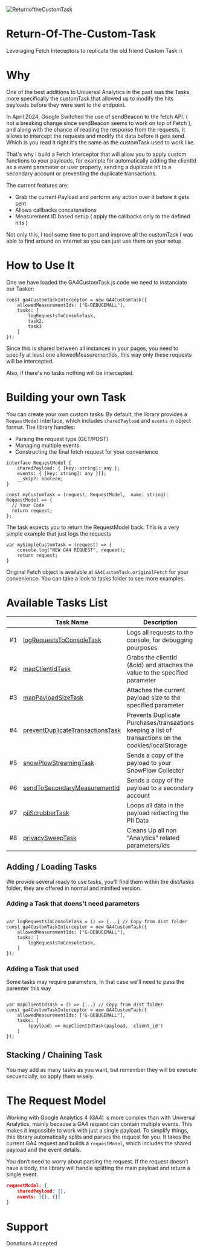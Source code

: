 ![ReturnoftheCustomTask](https://github.com/user-attachments/assets/92f0b278-1d0e-4d62-a289-2ac203eefc25)


# Return-Of-The-Custom-Task

Leveraging Fetch Inteceptors to replicate the old friend Custom Task :)

# Why

One of the best additions to Universal Analytics in the past was the Tasks, more specifically the customTask that allowed us to modify the hits payloads before they
were sent to the endpoint.

In April 2024, Google Switched the use of sendBeacon to the fetch API. ( not a breaking change since sendBeacon seems to work on top of Fetch ), and along with the chance
of reading the response from the requests, it allows to intercept the requests and modify the data before it gets send. Which is you read it right it's the same as the
customTask used to work like.

That's why I build a Fetch Interceptor that will allow you to apply custom functions to your payloads, for example for automatically adding the clientId as a event parameter
or user property, sending a duplicate hit to a secondary account or preventing the duplicate transactions.

The current features are:

- Grab the current Payload and perform any action over it before it gets sent
- Allows callbacks concatenations
- Measurement ID based setup ( apply the callbacks only to the defined hits )

Not only this, I tool some time to port and improve all the customTask I was able to find around on internet so you can just use them on your setup.

# How to Use It

One we have loaded the GA4CustomTask.js code we need to instanciate our Tasker:

```
const ga4CustomTaskInterceptor = new GA4CustomTask({
    allowedMeasurementIds: ["G-DEBUGEMALL"],
    tasks: [
        logRequestsToConsoleTask,
        task2,
        task3
    ]
});
```

Since this is shared between all instances in your pages, you need to specify at least one allowedMeasurementIds, this way only these requests will be
intercepted.

Also, if there's no tasks nothing will be intercepted.

# Building your own Task
You can create your own custom tasks. By default, the library provides a `RequestModel` interface, which includes `sharedPayload` and `events` in object format. The library handles:

- Parsing the request type (GET/POST)
- Managing multiple events
- Constructing the final fetch request for your convenience


```
interface RequestModel {
    sharedPayload: { [key: string]: any };
    events: { [key: string]: any }[];
    __skip?: boolean;
}
```

```
const myCustomTask = (request: RequestModel,  name: string): RequestModel => {
  // Your Code
  return request;
};
```

The task expects you to return the RequestModel back. 
This is a very simple example that just logs the requests

```
var mySimpleCustomTask = (request) => {
    console.log("NEW GA4 REQUEST", request);
    return request;
}
```

Original Fetch object is available at ```GA4CustomTask.originalFetch``` for your convenience.
You can take a look to tasks folder to see more examples.

# Available Tasks List

||Task Name|Description|
|-|------------|--|
|#1|[logRequestsToConsoleTask](tasks/logRequestsToConsoleTask)|Logs all requests to the console, for debugging pourposes
|#2|[mapClientIdTask](tasks/mapClientIdTask)|Grabs the clientId (&cid) and attaches the value to the specified parameter
|#3|[mapPayloadSizeTask](tasks/mapPayloadSizeTask)|Attaches the current payload size to the specified parameter
|#4|[preventDuplicateTransactionsTask](tasks/preventDuplicateTransactionsTask)|Prevents Duplicate Purchases/transaations keeping a list of transactions on the cookies/localStorage
|#5|[snowPlowStreamingTask](tasks/snowPlowStreamingTask)|Sends a copy of the payload to your SnowPlow Collector
|#6|[sendToSecondaryMeasurementId](tasks/logRequestssendToSecondaryMeasurementIdoConsoleTask)|Sends a copy of the payload to a secondary account
|#7|[piiScrubberTask](tasks/piiScrubberTask)|Loops all data in the payload redacting the PII Data
|#8|[privacySweepTask](tasks/privacySweepTask)|Cleans Up all non "Analytics" related parameters/ids

## Adding / Loading Tasks
We provide several ready to use tasks, you'll find them within the dist/tasks folder, they are offered in normal and minified version. 

### Adding a Task that doens't need parameters
```

var logRequestsToConsoleTask = () => {...} // Copy from dist folder
const ga4CustomTaskInterceptor = new GA4CustomTask({
    allowedMeasurementIds: ["G-DEBUGEMALL"],
    tasks: [
        logRequestsToConsoleTask,
    ]
});
```

### Adding a Task that used
Some tasks may require parameters, In that case we'll need to pass the paremter this way

```

var mapClientIdTask = () => {...} // Copy from dist folder
const ga4CustomTaskInterceptor = new GA4CustomTask({
    allowedMeasurementIds: ["G-DEBUGEMALL"],
    tasks: [
        (payload) => mapClientIdTask(payload, 'client_id')
    ]
});
```

## Stacking / Chaining Task
You may add as many tasks as you want, but remember they will be execute secuencially, so apply them wisely.

# The Request Model
Working with Google Analytics 4 (GA4) is more complex than with Universal Analytics, mainly because a GA4 request can contain multiple events. This makes it impossible to work with just a single payload. To simplify things, this library automatically splits and parses the request for you. It takes the current GA4 request and builds a `requestModel`, which includes the shared payload and the event details.

You don’t need to worry about parsing the request. If the request doesn’t have a body, the library will handle splitting the main payload and return a single event.

```json
requestModel: {
    sharedPayload: {},
    events: [{}, {}]
}
```

# Support
Donations Accepted

